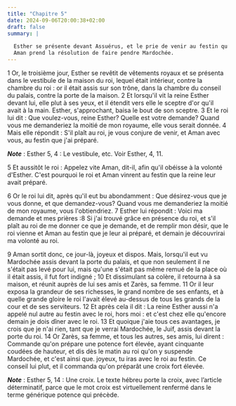 ```yaml
---
title: "Chapitre 5"
date: 2024-09-06T20:00:38+02:00
draft: false
summary: |
  
  Esther se présente devant Assuérus, et le prie de venir au festin qu’elle lui a préparé.
  Aman prend la résolution de faire pendre Mardochée.
---
```



1 Or, le troisième jour, Esther se revêtit de vêtements royaux et se présenta dans le vestibule de la maison du roi, lequel était intérieur, contre la chambre du roi : or il était assis sur son trône, dans la chambre du conseil du palais, contre la porte de la maison. 2 Et lorsqu'il vit la reine Esther devant lui, elle plut à ses yeux, et il étendit vers elle le sceptre d'or qu'il avait à la main. Esther, s'approchant, baisa le bout de son sceptre. 3 Et le roi lui dit : Que voulez-vous, reine Esther? Quelle est votre demande? Quand vous me demanderiez la moitié de mon royaume, elle vous serait donnée. 4 Mais elle répondit : S'il plaît au roi, je vous conjure de venir, et Aman avec vous, au festin que j'ai préparé.

***Note*** :  Esther 5, 4 : Le vestibule, etc. Voir Esther, 4, 11.

5 Et aussitôt le roi : Appelez vite Aman, dit-il, afin qu'il obéisse à la volonté d'Esther. C'est pourquoi le roi et Aman vinrent au festin que la reine leur avait préparé.


6 Or le roi lui dit, après qu'il eut bu abondamment : Que désirez-vous que je vous donne, et que demandez-vous? Quand vous me demanderiez la moitié de mon royaume, vous l'obtiendriez. 7 Esther lui répondit : Voici ma demande et mes prières :8 Si j'ai trouvé grâce en présence du roi, et s'il plaît au roi de me donner ce que je demande, et de remplir mon désir, que le roi vienne et Aman au festin que je leur ai préparé, et demain je découvrirai ma volonté au roi.


9 Aman sortit donc, ce jour-là, joyeux et dispos. Mais, lorsqu'il eut vu Mardochée assis devant la porte du palais, et que non seulement il ne s'était pas levé pour lui, mais qu'une s'était pas même remué de la place où il était assis, il fut fort indigné ; 10 Et dissimulant sa colère, il retourna à sa maison, et réunit auprès de lui ses amis et Zarès, sa femme. 11 Or il leur exposa la grandeur de ses richesses, le grand nombre de ses enfants, et à quelle grande gloire le roi l'avait élevé au-dessus de tous les grands de la cour et de ses serviteurs. 12 Et après cela il dit : La reine Esther aussi n'a appelé nul autre au festin avec le roi, hors moi : et c'est chez elle qu'encore demain je dois dîner avec le roi. 13 Et quoique j'aie tous ces avantages, je crois que je n'ai rien, tant que je verrai Mardochée, le Juif, assis devant la porte du roi. 14 Or Zarès, sa femme, et tous les autres, ses amis, lui dirent : Commande qu'on prépare une potence fort élevée, ayant cinquante coudées de hauteur, et dis dès le matin
au roi qu'on y suspende Mardochée, et c'est ainsi que. joyeux, tu iras avec le roi au festin. Ce conseil lui plut, et il commanda qu'on préparât une croix fort élevée.

***Note*** :  Esther 5, 14 : Une croix. Le texte hébreu porte la croix, avec l’article déterminatif, parce que le mot croix est virtuellement renfermé dans le terme générique potence qui précède.

